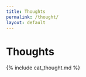 ```yaml
---
title: Thoughts
permalink: /thought/
layout: default
---
```


# Thoughts

{% include cat_thought.md %}
